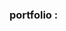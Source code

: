 <h3> portfolio : </h3>	<a href="https://mannarbahy.github.io/Portfolio/"><i class="icon-dribbble2"></i></a>
